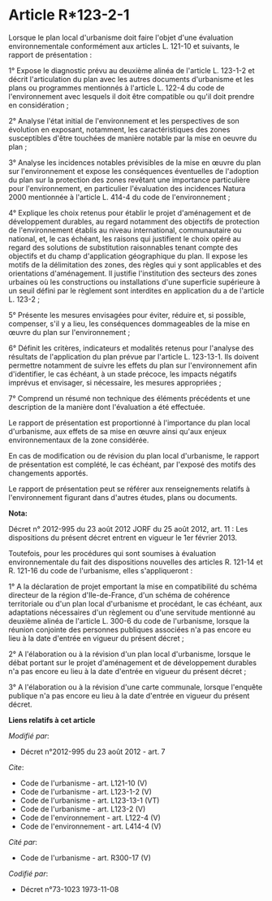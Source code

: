 # Article R*123-2-1

Lorsque le plan local d'urbanisme doit faire l'objet d'une évaluation environnementale conformément aux articles L. 121-10 et
suivants, le rapport de présentation : 

1° Expose le diagnostic prévu au deuxième alinéa de l'article L. 123-1-2 et décrit l'articulation du plan avec les autres
documents d'urbanisme et les plans ou programmes mentionnés à l'article L. 122-4 du code de l'environnement avec lesquels il
doit être compatible ou qu'il doit prendre en considération ; 

2° Analyse l'état initial de l'environnement et les perspectives de son évolution en exposant, notamment, les
caractéristiques des zones susceptibles d'être touchées de manière notable par la mise en oeuvre du plan ; 

3° Analyse les incidences notables prévisibles de la mise en œuvre du plan sur l'environnement et expose les conséquences
éventuelles de l'adoption du plan sur la protection des zones revêtant une importance particulière pour l'environnement, en
particulier l'évaluation des incidences Natura 2000 mentionnée à l'article L. 414-4 du code de l'environnement ; 

4° Explique les choix retenus pour établir le projet d'aménagement et de développement durables, au regard notamment des
objectifs de protection de l'environnement établis au niveau international, communautaire ou national, et, le cas échéant,
les raisons qui justifient le choix opéré au regard des solutions de substitution raisonnables tenant compte des objectifs et
du champ d'application géographique du plan. Il expose les motifs de la délimitation des zones, des règles qui y sont
applicables et des orientations d'aménagement. Il justifie l'institution des secteurs des zones urbaines où les constructions
ou installations d'une superficie supérieure à un seuil défini par le règlement sont interdites en application du a de
l'article L. 123-2 ; 

5° Présente les mesures envisagées pour éviter, réduire et, si possible, compenser, s'il y a lieu, les conséquences
dommageables de la mise en œuvre du plan sur l'environnement ; 

6° Définit les critères, indicateurs et modalités retenus pour l'analyse des résultats de l'application du plan prévue par
l'article L. 123-13-1. Ils doivent permettre notamment de suivre les effets du plan sur l'environnement afin d'identifier, le
cas échéant, à un stade précoce, les impacts négatifs imprévus et envisager, si nécessaire, les mesures appropriées ; 

7° Comprend un résumé non technique des éléments précédents et une description de la manière dont l'évaluation a été
effectuée. 

Le rapport de présentation est proportionné à l'importance du plan local d'urbanisme, aux effets de sa mise en œuvre ainsi
qu'aux enjeux environnementaux de la zone considérée. 

En cas de modification ou de révision du plan local d'urbanisme, le rapport de présentation est complété, le cas échéant, par
l'exposé des motifs des changements apportés. 

Le rapport de présentation peut se référer aux renseignements relatifs à l'environnement figurant dans d'autres études, plans
ou documents.

**Nota:**

Décret n° 2012-995 du 23 août 2012 JORF du 25 août 2012, art. 11 : Les dispositions du présent décret entrent en vigueur le
1er février 2013.

Toutefois, pour les procédures qui sont soumises à évaluation environnementale du fait des dispositions nouvelles des
articles R. 121-14 et R. 121-16 du code de l'urbanisme, elles s'appliqueront :

1° A la déclaration de projet emportant la mise en compatibilité du schéma directeur de la région d'Ile-de-France, d'un
schéma de cohérence territoriale ou d'un plan local d'urbanisme et procédant, le cas échéant, aux adaptations nécessaires
d'un règlement ou d'une servitude mentionné au deuxième alinéa de l'article L. 300-6 du code de l'urbanisme, lorsque la
réunion conjointe des personnes publiques associées n'a pas encore eu lieu à la date d'entrée en vigueur du présent décret ;

2° A l'élaboration ou à la révision d'un plan local d'urbanisme, lorsque le débat portant sur le projet d'aménagement et de
développement durables n'a pas encore eu lieu à la date d'entrée en vigueur du présent décret ;

3° A l'élaboration ou à la révision d'une carte communale, lorsque l'enquête publique n'a pas encore eu lieu à la date
d'entrée en vigueur du présent décret.

**Liens relatifs à cet article**

_Modifié par_:

  - Décret n°2012-995 du 23 août 2012 - art. 7

_Cite_:

  - Code de l'urbanisme - art. L121-10 (V)
  - Code de l'urbanisme - art. L123-1-2 (V)
  - Code de l'urbanisme - art. L123-13-1 (VT)
  - Code de l'urbanisme - art. L123-2 (V)
  - Code de l'environnement - art. L122-4 (V)
  - Code de l'environnement - art. L414-4 (V)

_Cité par_:

  - Code de l'urbanisme - art. R300-17 (V)

_Codifié par_:

  - Décret n°73-1023 1973-11-08
